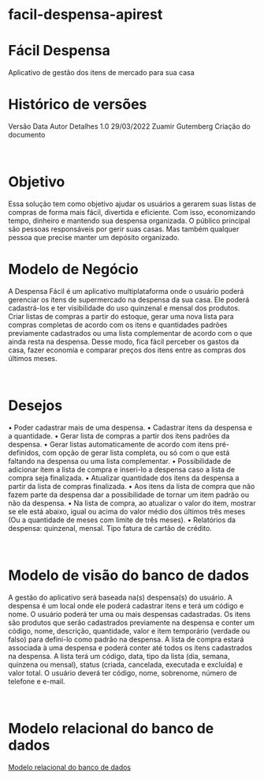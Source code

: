 # facil-despensa-apirest

# Fácil Despensa
Aplicativo de gestão dos itens de mercado para sua casa
 
# Histórico de versões
Versão	Data	Autor	Detalhes
1.0	29/03/2022	Zuamir Gutemberg	Criação do documento
			

 
# Objetivo
Essa solução tem como objetivo ajudar os usuários a gerarem suas listas de compras de forma mais fácil, divertida e eficiente. Com isso, economizando tempo, dinheiro e mantendo sua despensa organizada.
O público principal são pessoas responsáveis por gerir suas casas. Mas também qualquer pessoa que precise manter um depósito organizado.
 

# Modelo de Negócio
A Despensa Fácil  é um aplicativo multiplataforma onde o usuário poderá gerenciar os itens de supermercado na despensa da sua casa. Ele poderá cadastrá-los e ter visibilidade do uso quinzenal e mensal dos produtos. Criar listas de compras a partir do estoque, gerar uma nova lista para compras completas de acordo com os itens e quantidades padrões previamente cadastrados ou uma lista complementar de acordo com o que ainda resta na despensa. Desse modo, fica fácil perceber os gastos da casa, fazer economia e comparar preços dos itens entre as compras dos últimos meses.

 
# Desejos
•	Poder cadastrar mais de uma despensa.
•	Cadastrar itens da despensa e a quantidade.
•	Gerar lista de compras a partir dos itens padrões da despensa.
•	Gerar listas automaticamente de acordo com itens pré-definidos, com opção de gerar lista completa, ou só com o que está faltando na despensa ou uma lista complementar.
•	Possibilidade de adicionar item a lista de compra e inseri-lo a despensa caso a lista de compra seja finalizada.
•	Atualizar quantidade dos itens da despensa a partir da lista de compras finalizada.
•	Aos itens da lista de compra que não fazem parte da despensa dar a possibilidade de tornar um item padrão ou não da despensa.
•	Na lista de compra, ao atualizar o valor do item, mostrar se ele está abaixo, igual ou acima do valor médio dos últimos três meses (Ou a quantidade de meses com limite de três meses).
•	Relatórios da despensa: quinzenal, mensal. Tipo fatura de cartão de crédito.


 
# Modelo de visão do banco de dados
A gestão do aplicativo será baseada na(s) despensa(s) do usuário. A despensa é um local onde ele poderá cadastrar itens e terá um código e nome. O usuário poderá ter uma ou mais despensas cadastradas.
Os itens são produtos que serão cadastrados previamente na despensa e conter um código, nome, descrição, quantidade, valor e item temporário (verdade ou falso) para defini-lo como padrão na despensa.
A lista de compra estará associada à uma despensa e poderá conter até todos os itens cadastrados na despensa. A lista terá um código, data, tipo da lista (dia, semana, quinzena ou mensal), status (criada, cancelada, executada e excluída) e valor total.
O usuário deverá ter código, nome, sobrenome, número de telefone e e-mail.

 
# Modelo relacional do banco de dados
[Modelo relacional do banco de dados](https://viewer.diagrams.net/?tags=%7B%7D&highlight=0000ff&edit=_blank&layers=1&nav=1&title=Untitled%20Diagram.drawio#R7Vxdd6o4FP01PnYWAanySIW2durHiJ3eOy8uKqkyg8ZBrHp%2F%2FQ0SQEwsUkqwVFcf5PAh7J19yNlJWpNas82day6mHWRBpyYK1qYmaTVRBHVRrPl%2FgrUNIo1rEpi4tkUOigOG%2FQuSoECiK9uCy8SBHkKOZy%2BSwTGaz%2BHYS8RM10Xr5GGvyEn%2B6sKcQCpgjE2Hjj7bljcNok1ZiOP30J5Mw18GAtkzM8ODSWA5NS203gtJek1quQh5wbfZpgUdH7wQl%2BC82yN7oxtz4dw75QR9NZLFwT%2Fin46JwNh9lsb34yuJ3Ju3DR8YWvj5ySZyvSmaoLnp6HH0xkWruQX9qwp4Kz7mEaEFDgIc%2FBd63paQaa48hENTb%2BaQvXBjez%2F2vv%2F0L%2FWHTLa0DbnybmMbbsw9d%2Ftjf2PvLH8zPm23FZ9nqX4zwJtzNIdB5NZ2HLI%2FeH7%2FoY%2FCSkJLtHLH5Kjug1xvTLXbB8V%2BHT2svXHvtXXVCNun6U6g986BTTGiH%2BsGohnEd4xPdKFjevZb8k5M0oAn0XExx%2FgLoZlN%2Bbu3%2BWY6K%2FJTT8aTOmj3qLawXNszx9yh9oohayEHubs90u3uE%2BHHgOsNuh7c7IXo5yV760QgJEOEelnHchNDUU33pCZKQlEIiRRCtEwcB6cgH5n11PagsTB3bWONs2CysZvLRZCXXu2NL5pDJAVBwR8mku%2FTdzK%2BUhJfSWbgy4C3MHQlCt22RuGLn807ANKxJ3P8fYzxgRi8Gx8BG2dqleyY2ZYVJCi4tH%2BZL7tL%2BRpfIHvu7R5DvqnJmn8tnJOWQXryL730XPQfDEkheWKfJxIqjCI5lSKJK0V1jgJotY6mkmIEcF22AGQK3W6vo18kkEKSzJWk6ypLQClbAg0KXaN3M9AvOjjUAYMphStTzSrrAIhlC0GpNLxyyfA2BQpevaO2Hy85Jo0mri%2FbJl2Sdp86%2BgBXpMJQf9Rve93v%2FlqoN1ITF6gXxNndpK6szf%2Bv%2Bh3rpt%2Fr3Zmb55crmrIqJa7wHcshcTHRpR0IQ%2B%2Feq99dBHIqS9c88xaQmnSjP1f%2FNPJBX8wl1Mzl9IgX%2BhHrs0na64GPmsPiJKf2%2FTa59%2BI6fHOFTkl4icB7JWcdsBvdRh7ClTIJj0n%2BubenMMO8wIaS6pFH4yif16TydVHojKzpRl%2FvGnRS5mObR3Vg6Jic6JsDubBuHO3sFtcnyOqbRwSe3icACXzr%2FLoE7AegTdmK%2BebZKZJTKeLqmzdpZ7c4AWTtFOcWQKNsAdCWbOX8wtwSYJDEtZQHgLZ2i9OArwCB3SMpRgNRt6QsEQBAG7JtbXRsBP9ba4FFFlfzPHJkvkK5kN7tj0oKkK2koPk%2BuVwgyeTrlQt0FmwP9Q7VGviUCodl88lTbJTC3uU8h5UylwqNrACLSXxLLxXoUaWqlQqZKaqnUsS1VAiVdZ6lQl4BlF0qKIwBpcqVCnklUHapoNCWWoUkUHqloNBunKYbrUG7pVasTsgrhNLrBOWc51vmV4JUthJoW%2B6vJ7U7bGuqdnknpHLFVwrnPO8yvxSYgzQ84aXr0r%2FVx97gooI0mrhOLFDOedZlfhVwnF3DhpdRHw%2F1zqivaoNL5yidLMA0i4qzvHlOks08pJBXDWw3jie%2B4ZWTQwpHpzd8azmw2CpMDswluzwnXh6IgULtZMRPFoPMTwxMdGlP4rFtDLEIBL9UEFq9Tn%2FwpSRRAGeHkmBwBvhmMIHOYDvaRgFfBkUYp5XNIImUxKyEWUgVCBXP%2FJF15CUm8qNv07JXNwOBziAVG3v5AEn1VJK4Dr4AgedMxaz1VX4RlL3CGQi0oampwy%2F13uQgg7LXOAPhnOcr5pdB2aucgUCbmcN2vzciXcqLGN4nq8mXLJ4TF%2FmLofSlzkCgTU0sg%2BET3Tv%2F3kpgMcV3WZtwzqvSP0EKZS9LB2FdeDgMMxr2hmq1Vqd%2Fgh4YdPF2oHnWC1kd6E8QRLi0ojxBsBY3VdOC%2FgRBhC52AYLAm%2FG%2FpAyWzcb%2F2FPSfwM%3D)

 
 

